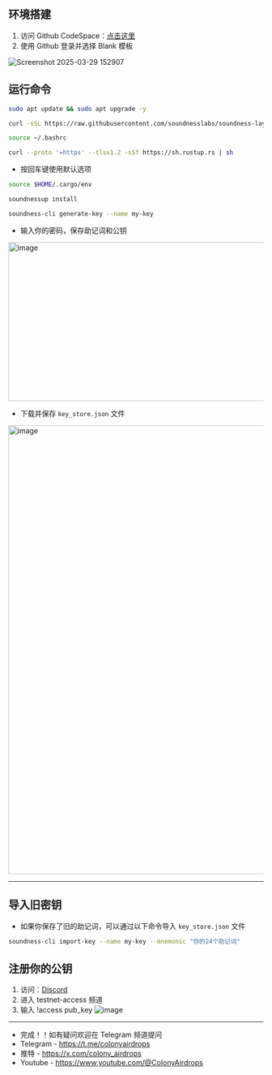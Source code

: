 ## 环境搭建
1. 访问 Github CodeSpace：[点击这里](https://github.com/codespaces/templates)
2. 使用 Github 登录并选择 Blank 模板

 ![Screenshot 2025-03-29 152907](https://github.com/user-attachments/assets/24f37631-3911-460c-a5a1-a792d51d6329)

## 运行命令
```bash
sudo apt update && sudo apt upgrade -y
```
```bash
curl -sSL https://raw.githubusercontent.com/soundnesslabs/soundness-layer/main/soundnessup/install | bash
```
```bash
source ~/.bashrc
```
```bash
curl --proto '=https' --tlsv1.2 -sSf https://sh.rustup.rs | sh
```
- 按回车键使用默认选项
```bash
source $HOME/.cargo/env
```
```bash
soundnessup install
```
```bash
soundness-cli generate-key --name my-key
```
- 输入你的密码，保存助记词和公钥
<img width="1402" height="313" alt="image" src="https://github.com/user-attachments/assets/322da1c4-421d-4900-96ae-1491a443405b" />


- 下载并保存 `key_store.json` 文件
<img width="1918" height="885" alt="image" src="https://github.com/user-attachments/assets/2051e67c-ceec-40d8-a676-719b6151bb25" />

---

## 导入旧密钥
- 如果你保存了旧的助记词，可以通过以下命令导入 `key_store.json` 文件
```bash
soundness-cli import-key --name my-key --mnemonic "你的24个助记词"
```


## 注册你的公钥
1. 访问：[Discord](https://discord.com/invite/soundnesslabs)
2. 进入 testnet-access 频道
3. 输入 !access pub_key
![image](https://github.com/user-attachments/assets/65bd1d4c-7ba0-4a50-ad73-972a06766add)

---
- 完成！！如有疑问欢迎在 Telegram 频道提问
- Telegram - https://t.me/colonyairdrops
- 推特 - https://x.com/colony_airdrops
- Youtube - https://www.youtube.com/@ColonyAirdrops
